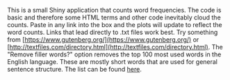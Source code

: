 This is a small Shiny application that counts word frequencies. The code is basic and therefore some HTML terms and other code inevitably cloud the counts. Paste in any link into the box and the plots will update to reflect the word counts. Links that lead directly to .txt files work best. Try something from [https://www.gutenberg.org/](https://www.gutenberg.org/) or [http://textfiles.com/directory.html](http://textfiles.com/directory.html). The "Remove filler words?" option removes the top 100 most used words in the English language. These are mostly short words that are used for general sentence structure. The list can be found [here](http://www.oxforddictionaries.com/us/words/the-oec-facts-about-the-language). 